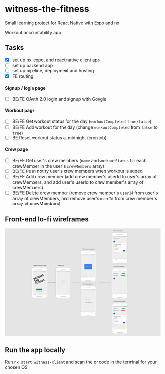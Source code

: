 # witness-the-fitness

Small learning project for React Native with Expo and nx

Workout accountability app

## Tasks

- [x] set up nx, expo, and react native client app
- [ ] set up backend app
- [ ] set up pipeline, deployment and hosting
- [x] FE routing

#### Signup / login page

- [ ] BE/FE OAuth 2.0 login and signup with Google

#### Workout page

- [ ] BE/FE Get workout status for the day (`workoutCompleted true/false`)
- [ ] BE/FE Add workout for the day (change `workoutCompleted` from `false` to `true`)
- [ ] BE Reset workout status at midnight (cron job)

#### Crew page

- [ ] BE/FE Get user's crew members (`name` and `workoutStatus` for each crewMember in the user's `crewMembers` array)
- [ ] BE/FE Push notify user's crew members when workout is added
- [ ] BE/FE Add crew member (add crew member's userId to user's array of crewMembers, and add user's userId to crew member's array of crewMembers)
- [ ] BE/FE Delete crew member (remove crew member's `userId` from user's array of crewMembers, and remove user's `userId` from crew member's array of crewMembers)

## Front-end lo-fi wireframes

![lo-fi wireframes for witness-client views](apps/witness-client/assets/wireframes-witness-client.png)

## Run the app locally

Run `nx start witness-client` and scan the qr code in the terminal for your chosen OS
